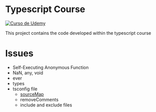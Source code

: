 # Typescript Course

[![Curso de Udemy][udemy-image]][udemy-url]

This project contains the code developed within the typescript course

# Issues

- Self-Executing Anonymous Function
- NaN, any, void
- ever
- types
- tsconfig file
  - [sourceMap](https://www.typescriptlang.org/tsconfig#sourceMap)
  - removeComments
  - include and exclude files

<!-- Markdown links -->

[udemy-image]: https://img.shields.io/badge/Udemy-EC5252?style=for-the-badge&logo=Udemy&logoColor=white
[udemy-url]: https://www.udemy.com/course/typescript-guia-completa/
